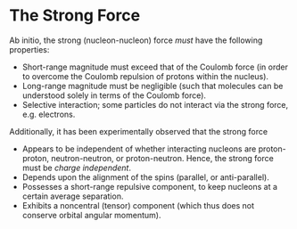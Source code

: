 # The Strong Force

Ab initio, the strong (nucleon-nucleon) force _must_ have the following properties:

- Short-range magnitude must exceed that of the Coulomb force (in order to overcome the Coulomb repulsion of protons within the nucleus).
- Long-range magnitude must be negligible (such that molecules can be understood solely in terms of the Coulomb force).
- Selective interaction; some particles do not interact via the strong force, e.g. electrons.

Additionally, it has been experimentally observed that the strong force

- Appears to be independent of whether interacting nucleons are proton-proton, neutron-neutron, or proton-neutron. Hence, the strong force must be _charge independent_.
- Depends upon the alignment of the spins (parallel, or anti-parallel).
- Possesses a short-range repulsive component, to keep nucleons at a certain average separation.
- Exhibits a noncentral (tensor) component (which thus does not conserve orbital angular momentum). <!-- TODO link lagrangian & eul-lagrange eqns here -->
